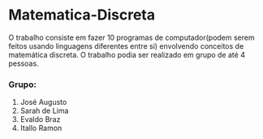 # Matematica-Discreta
O trabalho consiste em fazer 10 programas de computador(podem serem feitos usando linguagens diferentes entre si) envolvendo conceitos de matemática discreta. O trabalho podia ser realizado em grupo de até 4 pessoas. 

### Grupo: 
1. José Augusto 
2. Sarah de Lima 
3. Evaldo Braz 
4. Itallo Ramon
